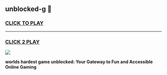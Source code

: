
## unblocked-g 👋
<h3>
<a href="https://premium.freeplayer.one?title=unblocked-g&ref=14F">CLICK TO PLAY</a></h3>
<hr>

<h3>
<a href="https://premium.freeplayer.one?title=unblocked-g&ref=14F">CLICK 2 PLAY</a>
  
</h3>

<a href="https://premium.freeplayer.one?title=unblocked-g&ref=12F/"><img src="https://clearcache.store/games.png"></a>


**worlds hardest game unblocked: Your Gateway to Fun and Accessible Online Gaming**
